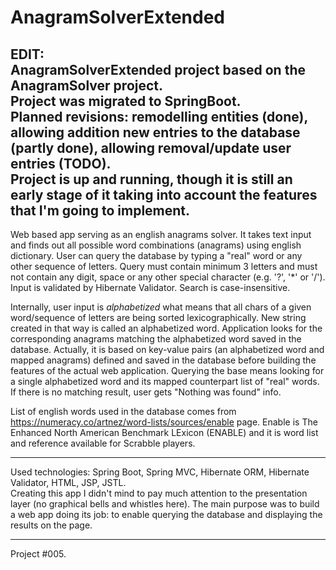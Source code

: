 # AnagramSolverExtended

EDIT:<br>
AnagramSolverExtended project based on the AnagramSolver project.<br>
Project was migrated to SpringBoot.<br>
Planned revisions: remodelling entities (done), allowing addition new entries to the database (partly done), allowing removal/update user entries (TODO).<br>
Project is up and running, though it is still an early stage of it taking into account the features that I'm going to implement.<br>
---

Web based app serving as an english anagrams solver. It takes text input and finds out all possible word combinations (anagrams) using english dictionary.
User can query the database by typing a "real" word or any other sequence of letters.
Query must contain minimum 3 letters and must not contain any digit, space or any other special character (e.g. '?', '*' or '/'). Input is validated by Hibernate Validator. Search is case-insensitive.

Internally, user input is <i>alphabetized</i> what means that all chars of a given word/sequence of letters are being sorted lexicographically. New string created in that way is called an alphabetized word. Application looks for the corresponding anagrams matching the alphabetized word saved in the database. Actually, it is based on key-value pairs (an alphabetized word and mapped anagrams) defined and saved in the database before building the features of the actual web application. Querying the base means looking for a single alphabetized word and its mapped counterpart list of "real" words. If there is no matching result, user gets "Nothing was found" info. 

List of english words used in the database comes from https://numeracy.co/artnez/word-lists/sources/enable page.
Enable is The Enhanced North American Benchmark LExicon (ENABLE) and it is word list and reference available for Scrabble players. 

----

Used technologies:
Spring Boot, Spring MVC, Hibernate ORM, Hibernate Validator, HTML, JSP, JSTL.<br>
Creating this app I didn't mind to pay much attention to the presentation layer (no graphical bells and whistles here). The main purpose was to build a web app doing its job: to enable querying the database and displaying the results on the page. 

---

Project #005.